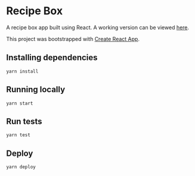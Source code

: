 # Recipe Box

A recipe box app built using React. A working version can be viewed [here](https://vanillaslice.github.io/RecipeBox/).

This project was bootstrapped with [Create React App](https://github.com/facebookincubator/create-react-app).

## Installing dependencies
```
yarn install
```

## Running locally
```
yarn start
```

## Run tests
```
yarn test
```

## Deploy
```
yarn deploy
```

